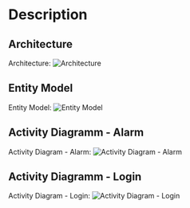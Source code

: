 # Description


## Architecture

Architecture: ![Architecture](images/Architecture.png "Architectue")


## Entity Model

Entity Model: ![Entity Model](images/Entity_Model.png "Entity Model")


## Activity Diagramm - Alarm

Activity Diagram - Alarm: ![Activity Diagram - Alarm](images/Activity_Diagram_Alarm.png "Activity Diagram Alarm")


## Activity Diagramm - Login

Activity Diagram - Login: ![Activity Diagram - Login](images/Activity_Diagram_Login.png "Activity Diagram Login")
